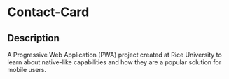 # Contact-Card

## Description

A Progressive Web Application (PWA) project created at Rice University to learn about native-like capabilities and how they are a popular solution for mobile users.
